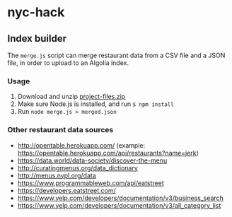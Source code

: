 # nyc-hack

## Index builder

The `merge.js` script can merge restaurant data from a CSV file and a JSON file, in order to upload to an Algolia index.

### Usage

1. Download and unzip [project-files.zip](https://github.com/algolia/solutions-hiring-assignment/blob/master/project-files.zip)
2. Make sure Node.js is installed, and run `$ npm install`
3. Run `node merge.js > merged.json`

### Other restaurant data sources

- http://opentable.herokuapp.com/ (example: https://opentable.herokuapp.com/api/restaurants?name=jerk)
- https://data.world/data-society/discover-the-menu
- http://curatingmenus.org/data_dictionary
- http://menus.nypl.org/data
- https://www.programmableweb.com/api/eatstreet
- https://developers.eatstreet.com/
- https://www.yelp.com/developers/documentation/v3/business_search
- https://www.yelp.com/developers/documentation/v3/all_category_list
